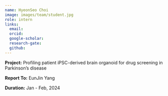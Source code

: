 ```yaml
---
name: HyeonSeo Choi
image: images/team/student.jpg
role: intern
links:
  email:
  orcid:
  google-scholar:
  research-gate:
  github:
---
```


<strong>Project:</strong> Profiling patient iPSC-derived brain organoid for drug screening in Parkinson’s disease <br>

<strong>Report To:</strong> EunJin Yang <br>

<strong>Duration:</strong> Jan - Feb, 2024
